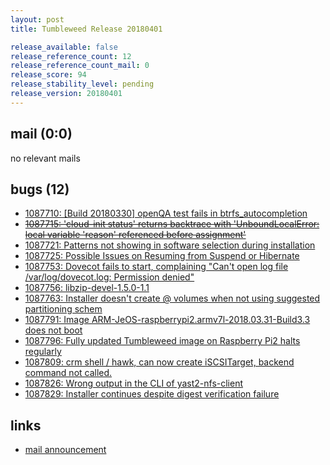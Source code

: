 ```yaml
---
layout: post
title: Tumbleweed Release 20180401

release_available: false
release_reference_count: 12
release_reference_count_mail: 0
release_score: 94
release_stability_level: pending
release_version: 20180401
---
```


## mail (0:0)

no relevant mails

## bugs (12)

<!--more-->

- [1087710: [Build 20180330] openQA test fails in btrfs_autocompletion](https://bugzilla.opensuse.org/show_bug.cgi?id=1087710)
- ~~[1087715: 'cloud-init status' returns backtrace with  'UnboundLocalError: local variable 'reason' referenced before assignment'](https://bugzilla.opensuse.org/show_bug.cgi?id=1087715)~~
- [1087721: Patterns not showing in software selection during installation](https://bugzilla.opensuse.org/show_bug.cgi?id=1087721)
- [1087725: Possible Issues on Resuming from Suspend or Hibernate](https://bugzilla.opensuse.org/show_bug.cgi?id=1087725)
- [1087753: Dovecot fails to start, complaining "Can't open log file /var/log/dovecot.log: Permission denied"](https://bugzilla.opensuse.org/show_bug.cgi?id=1087753)
- [1087756: libzip-devel-1.5.0-1.1](https://bugzilla.opensuse.org/show_bug.cgi?id=1087756)
- [1087763: Installer doesn't create @ volumes when not using suggested partitioning schem](https://bugzilla.opensuse.org/show_bug.cgi?id=1087763)
- [1087791: Image ARM-JeOS-raspberrypi2.armv7l-2018.03.31-Build3.3 does not boot](https://bugzilla.opensuse.org/show_bug.cgi?id=1087791)
- [1087796: Fully updated Tumbleweed image on Raspberry Pi2 halts regularly](https://bugzilla.opensuse.org/show_bug.cgi?id=1087796)
- [1087809: crm shell / hawk, can now create iSCSITarget, backend command not called.](https://bugzilla.opensuse.org/show_bug.cgi?id=1087809)
- [1087826: Wrong output in the CLI of yast2-nfs-client](https://bugzilla.opensuse.org/show_bug.cgi?id=1087826)
- [1087829: Installer continues despite digest verification failure](https://bugzilla.opensuse.org/show_bug.cgi?id=1087829)



## links

- [mail announcement](https://lists.opensuse.org/opensuse-factory/2018-04/msg00042.html)
